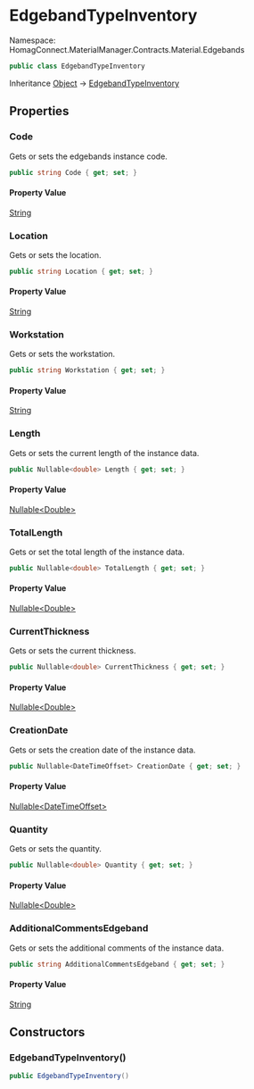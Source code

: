 # EdgebandTypeInventory

Namespace: HomagConnect.MaterialManager.Contracts.Material.Edgebands

```csharp
public class EdgebandTypeInventory
```

Inheritance [Object](https://docs.microsoft.com/en-us/dotnet/api/system.object) → [EdgebandTypeInventory](./homagconnect.materialmanager.contracts.material.edgebands.edgebandtypeinventory.md)

## Properties

### **Code**

Gets or sets the edgebands instance code.

```csharp
public string Code { get; set; }
```

#### Property Value

[String](https://docs.microsoft.com/en-us/dotnet/api/system.string)<br>

### **Location**

Gets or sets the location.

```csharp
public string Location { get; set; }
```

#### Property Value

[String](https://docs.microsoft.com/en-us/dotnet/api/system.string)<br>

### **Workstation**

Gets or sets the workstation.

```csharp
public string Workstation { get; set; }
```

#### Property Value

[String](https://docs.microsoft.com/en-us/dotnet/api/system.string)<br>

### **Length**

Gets or sets the current length of the instance data.

```csharp
public Nullable<double> Length { get; set; }
```

#### Property Value

[Nullable&lt;Double&gt;](https://docs.microsoft.com/en-us/dotnet/api/system.nullable-1)<br>

### **TotalLength**

Gets or set the total length of the instance data.

```csharp
public Nullable<double> TotalLength { get; set; }
```

#### Property Value

[Nullable&lt;Double&gt;](https://docs.microsoft.com/en-us/dotnet/api/system.nullable-1)<br>

### **CurrentThickness**

Gets or sets the current thickness.

```csharp
public Nullable<double> CurrentThickness { get; set; }
```

#### Property Value

[Nullable&lt;Double&gt;](https://docs.microsoft.com/en-us/dotnet/api/system.nullable-1)<br>

### **CreationDate**

Gets or sets the creation date of the instance data.

```csharp
public Nullable<DateTimeOffset> CreationDate { get; set; }
```

#### Property Value

[Nullable&lt;DateTimeOffset&gt;](https://docs.microsoft.com/en-us/dotnet/api/system.nullable-1)<br>

### **Quantity**

Gets or sets the quantity.

```csharp
public Nullable<double> Quantity { get; set; }
```

#### Property Value

[Nullable&lt;Double&gt;](https://docs.microsoft.com/en-us/dotnet/api/system.nullable-1)<br>

### **AdditionalCommentsEdgeband**

Gets or sets the additional comments of the instance data.

```csharp
public string AdditionalCommentsEdgeband { get; set; }
```

#### Property Value

[String](https://docs.microsoft.com/en-us/dotnet/api/system.string)<br>

## Constructors

### **EdgebandTypeInventory()**

```csharp
public EdgebandTypeInventory()
```

